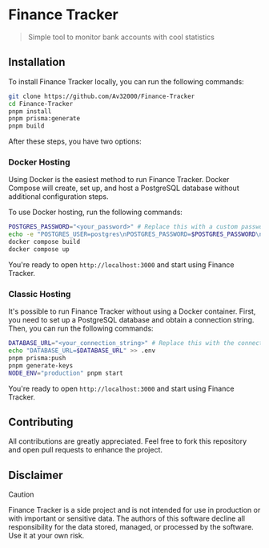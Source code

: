 # Finance Tracker

> Simple tool to monitor bank accounts with cool statistics

## Installation

To install Finance Tracker locally, you can run the following commands:

```sh
git clone https://github.com/Av32000/Finance-Tracker
cd Finance-Tracker
pnpm install
pnpm prisma:generate
pnpm build
```

After these steps, you have two options:

### Docker Hosting

Using Docker is the easiest method to run Finance Tracker. Docker Compose will create, set up, and host a PostgreSQL database without additional configuration steps.

To use Docker hosting, run the following commands:

```sh
POSTGRES_PASSWORD="<your_password>" # Replace this with a custom password for the database
echo -e "POSTGRES_USER=postgres\nPOSTGRES_PASSWORD=$POSTGRES_PASSWORD\nPOSTGRES_DB=ft" >> .env
docker compose build
docker compose up
```

You're ready to open `http://localhost:3000` and start using Finance Tracker.

### Classic Hosting

It's possible to run Finance Tracker without using a Docker container. First, you need to set up a PostgreSQL database and obtain a connection string. Then, you can run the following commands:

```sh
DATABASE_URL="<your_connection_string>" # Replace this with the connection string of your PostgreSQL database
echo "DATABASE_URL=$DATABASE_URL" >> .env
pnpm prisma:push
pnpm generate-keys
NODE_ENV="production" pnpm start
```

You're ready to open `http://localhost:3000` and start using Finance Tracker.

## Contributing

All contributions are greatly appreciated. Feel free to fork this repository and open pull requests to enhance the project.

## Disclaimer

> [!CAUTION] 
> Finance Tracker is a side project and is not intended for use in production or with important or sensitive data. The authors of this software decline all responsibility for the data stored, managed, or processed by the software. Use it at your own risk.
